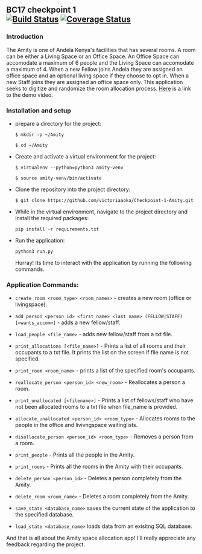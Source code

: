 ## BC17 checkpoint 1 <br /> [![Build Status](https://travis-ci.org/victoriaaoka/Checkpoint-1-Amity.svg?branch=task0)](https://travis-ci.org/victoriaaoka/Checkpoint-1-Amity) [![Coverage Status](https://coveralls.io/repos/github/victoriaaoka/Checkpoint-1-Amity/badge.svg?branch=task0)](https://coveralls.io/github/victoriaaoka/Checkpoint-1-Amity?branch=task0)
### Introduction
The Amity is one of Andela Kenya's facilities that has several rooms. A room can be either a Living Space or an Office Space. An Office Space can accomodate a maximum of 6 people and the Living Space can accomodate a maximum of 4. When a new Fellow joins Andela they are assigned an office space and an optional living space if they choose to opt in. When a new Staff joins they are assigned an office space only. This application seeks to digitize and randomize the room allocation process. [Here](https://asciinema.org/a/ebwb9fdop1dufzrfbb8pm20p3) is a link to the demo video.
### Installation and setup
- prepare a directory for the project:

  `$ mkdir -p ~/Amity`
  
  `$ cd ~/Amity`
  
- Create and activate a virtual environment for the project:

  `$ virtualenv --python=python3 amity-venv`
  
  `$ source amity-venv/bin/activate`
  
- Clone the repository into the project directory:

  `$ git clone https://github.com/victoriaaoka/Checkpoint-1-Amity.git`
  
- While in the virtual environment, navigate to the project directory and install the required packages:

  `pip install -r requirements.txt`
  
- Run the application:

  `python3 run.py`
  
  Hurray! Its time to interact with the application by running the following commands.
  
### Application Commands:
- `create_room <room_type> <room_names>` - creates a new room (office or livingspace).

- `add_person <person_id> <first_name> <last_name> (FELLOW|STAFF) [<wants_accom>]` - adds a new fellow/staff.

- `load_people <file_name>` - adds new fellow/staff from a txt file.

- `print_allocations [<file_name>]` - Prints a list of all rooms and their occupants to a txt file. It prints the list on the screen if file name is not specified.

- `print_room <room_name>` - prints a list of the specified room's occupants.

-  `reallocate_person <person_id> <new_room>` - Reallocates a person a room.

- `print_unallocated [<filename>]` - Prints a list of fellows/staff who have not been allocated rooms to a txt file when file_name is provided.

- `allocate_unallocated <person_id> <room_type>` - Allocates rooms to the people in the office and livivngspace waitinglists.

- `disallocate_person <person_id> <room_type>` - Removes a person from a room.

- `print_people` - Prints all the people in the Amity.

- `print_rooms` - Prints all the rooms in the Amity with their occupants.

- `delete_person <person_id>` - Deletes a person completely from the Amity.

- `delete_room <room_name>` - Deletes a room completely from the Amity.

- `save_state <database_name>` saves the current state of the application to the specified database.

- `load_state <database_name>` loads data from an exisitng SQL database.

And that is all about the Amity space allocation app! I'll really appreciate any feedback regarding the project.

  
 
